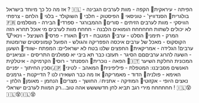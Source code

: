 אז מה כל כך מיוחד בישראל ? 🇮🇱
הפיתה - עיראקית🍪
הקפה - מוות לערבים
הגבינה - בולגרית🍡
הסנדוויץ' - טוניסאי 🍞
הפיסטוק - חלבי 🌰
השוקולד - בלגי 🍫
הלחם - צרפתי 🇫🇷
הוויסקי - מוות לערבים
הזיתים - סורים🍈
ההמבורגר - ספרדי🍔
הבירה - מוסלמים לא יכולים לשתות חחחחחח הומואים
הלבנה - חחחח מוות לערבים מי אוכל תחרא הזה
המרק - תימני🍲
הסלט - ערבי🍛
המטבח - דני🍴
האורז - פרסי🍚
השניצל - וינאי🐮
הקוסקוס - מאכל של ערבים איכסה
הפפריקה והגולש - הפועל קומוניסטים שרומטות ערבים!
הגלידה - אמריקאית🍦
החפצים שלנו בטח לא ישראליים:
המפתח -שוודי🔧
השעון - השעה להרוג ערביםםם
הסיגר - תעזבו כבר תא ביבי יא סמולנים
התריסים - ונציאניים🏡
הפאה - נוכרית🙇
הפסנתר - רוסי🎹
הקרמיקה - איטלקית🇮🇹
המכונית החלקת השיער וסכין החיתוך - יפניים🇯🇵
האנשים מסביבנו:
המטפלת - פיליפינית👴
המאהב - לטיני👨
האימא - פולניה👵
הדוד - מאמריקה🗽
אז מה כבר השאירו לנו ?
הדייקנות - גרמנים נאצים
היופי - אקזוטי👩
המוזיקה - אתנית🎶
החושך - מצרים🌌
הנחמן - מאומן💂
הלחן - חחחחחח מירי רגב תביא לחן חדשששש
אהה טוב...רק המוות לערבים ישראלי !
🇮🇱😵🇮🇱😵🇮🇱😵
